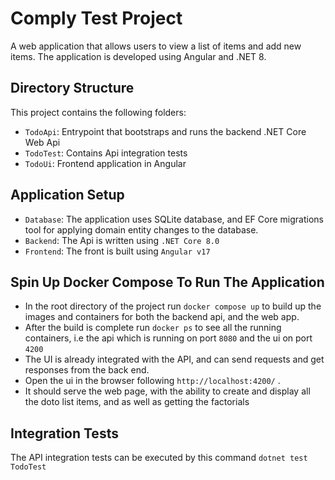 # Comply Test Project
A web application that allows users to view a list of items and add new items. The application is developed using Angular and .NET 8.
 
## Directory Structure
 
This project contains the following folders:
- `TodoApi`: Entrypoint that bootstraps and runs the backend .NET Core Web Api
- `TodoTest`: Contains Api integration tests
- `TodoUi`: Frontend application in Angular
 
## Application Setup
 
- `Database`: The application uses SQLite database, and EF Core migrations tool for applying domain entity changes to the database.
- `Backend`: The Api is written using `.NET Core 8.0`
- `Frontend`: The front is built using `Angular v17`
 
## Spin Up Docker Compose To Run The Application
- In the root directory of the project run `docker compose up` to build up the images and containers for both the backend api, and the web app.
- After the build is complete run `docker ps` to see all the running containers, i.e the api which is running on port `8080` and the ui on port `4200`
- The UI is already integrated with the API, and can send requests and get responses from the back end.
- Open the ui in the browser following `http://localhost:4200/` . 
- It should serve the web page, with the ability to create and display all the doto list items, and as well as getting the factorials
 
## Integration Tests
The API integration tests can be executed by this command `dotnet test TodoTest`